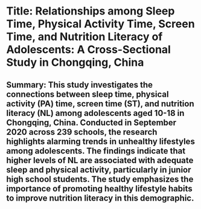 # Title: Relationships among Sleep Time, Physical Activity Time, Screen Time, and Nutrition Literacy of Adolescents: A Cross-Sectional Study in Chongqing, China

## Summary: This study investigates the connections between sleep time, physical activity (PA) time, screen time (ST), and nutrition literacy (NL) among adolescents aged 10-18 in Chongqing, China. Conducted in September 2020 across 239 schools, the research highlights alarming trends in unhealthy lifestyles among adolescents. The findings indicate that higher levels of NL are associated with adequate sleep and physical activity, particularly in junior high school students. The study emphasizes the importance of promoting healthy lifestyle habits to improve nutrition literacy in this demographic.